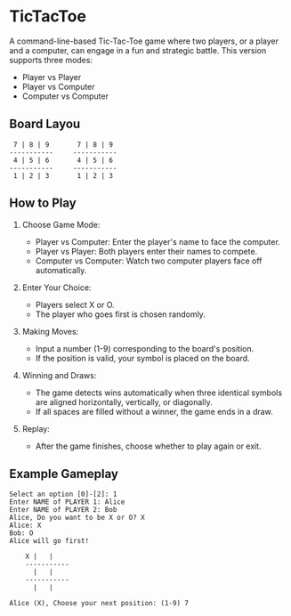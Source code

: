 # TicTacToe
A command-line-based Tic-Tac-Toe game where two players, or a player and a computer, can engage in a fun and strategic battle. This version supports three modes:

- Player vs Player
- Player vs Computer
- Computer vs Computer

## Board Layou

```
 7 | 8 | 9       7 | 8 | 9 
-----------     -----------
 4 | 5 | 6       4 | 5 | 6 
-----------     -----------
 1 | 2 | 3       1 | 2 | 3 
```

## How to Play

1. Choose Game Mode:
    - Player vs Computer: Enter the player's name to face the computer.
    - Player vs Player: Both players enter their names to compete.
    - Computer vs Computer: Watch two computer players face off automatically.

2. Enter Your Choice:
    - Players select X or O.
    - The player who goes first is chosen randomly.

3. Making Moves:
    - Input a number (1-9) corresponding to the board's position.
    - If the position is valid, your symbol is placed on the board.

4. Winning and Draws:
    - The game detects wins automatically when three identical symbols are aligned horizontally, vertically, or diagonally.
    - If all spaces are filled without a winner, the game ends in a draw.

5. Replay:
    - After the game finishes, choose whether to play again or exit.

## Example Gameplay

```
Select an option [0]-[2]: 1
Enter NAME of PLAYER 1: Alice
Enter NAME of PLAYER 2: Bob
Alice, Do you want to be X or O? X
Alice: X
Bob: O
Alice will go first!

    X |   |   
    -----------        
      |   |   
    -----------        
      |   |   

Alice (X), Choose your next position: (1-9) 7
```